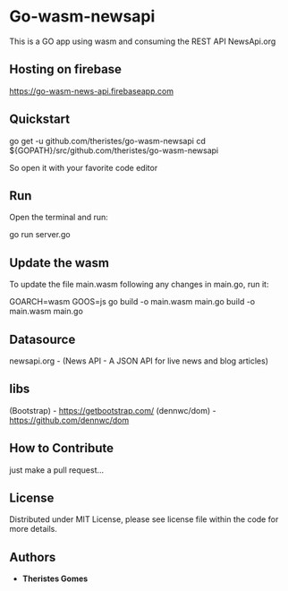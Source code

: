 # Go-wasm-newsapi

This is a GO app using wasm and consuming the REST API NewsApi.org


Hosting on firebase
------
https://go-wasm-news-api.firebaseapp.com


Quickstart
------
  go get -u github.com/theristes/go-wasm-newsapi
  cd ${GOPATH}/src/github.com/theristes/go-wasm-newsapi

So open it with your favorite code editor

Run
------
Open the terminal and run: 

  go run server.go
  

Update the wasm
------
To update the file main.wasm following any changes in main.go, run it:

GOARCH=wasm GOOS=js go build -o main.wasm main.go build -o main.wasm main.go     


Datasource
------
newsapi.org - (News API - A JSON API for live news and blog articles)


libs
------
(Bootstrap) - https://getbootstrap.com/ 
(dennwc/dom) -  https://github.com/dennwc/dom


How to Contribute
------
just make a pull request...


License
------
Distributed under MIT License, please see license file within the code for more details.

## Authors

* **Theristes Gomes**



